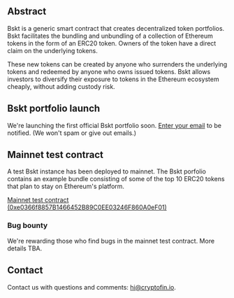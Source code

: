 ## Abstract
Bskt is a generic smart contract that creates decentralized token portfolios. Bskt facilitates the bundling and unbundling of a collection of Ethereum tokens in the form of an ERC20 token. Owners of the token have a direct claim on the underlying tokens.

These new tokens can be created by anyone who surrenders the underlying tokens and redeemed by anyone who owns issued tokens. Bskt allows investors to diversify their exposure to tokens in the Ethereum ecosystem cheaply, without adding custody risk.

## Bskt portfolio launch
We're launching the first official Bskt portfolio soon. [Enter your email](https://goo.gl/forms/mPOW9iMp0hU41NxD2) to be notified. (We won't spam or give out emails.)

## Mainnet test contract

A test Bskt instance has been deployed to mainnet. The Bskt porfolio contains an example bundle consisting of some of the top 10 ERC20 tokens that plan to stay on Ethereum's platform.

[Mainnet test contract (0xe0366f8857B1466452B89C0EE03246F860A0eF01)](https://etherscan.io/address/0xe0366f8857B1466452B89C0EE03246F860A0eF01)

### Bug bounty
We're rewarding those who find bugs in the mainnet test contract. More details TBA.

## Contact

Contact us with questions and comments: [hi@cryptofin.io](mailto:hi@cryptofin.io).
